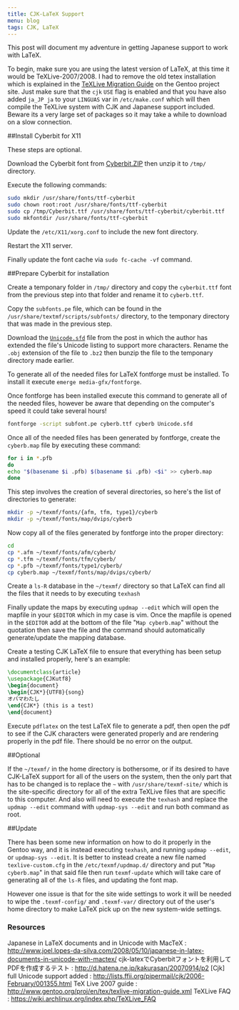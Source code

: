 ```yaml
---
title: CJK-LaTeX Support
menu: blog
tags: CJK, LaTeX
---
```

This post will document my adventure in getting Japanese support to work with
LaTeX.

To begin, make sure you are using the latest version of LaTeX, at this time it
would be TeXLive-2007/2008. I had to remove the old tetex installation which is
explained in the [TeXLive Migration
Guide](http://www.gentoo.org/proj/en/tex/texlive-migration-guide.xml) on the
Gentoo project site. Just make sure that the `cjk` `USE` flag is enabled and that
you have also added `ja_JP ja` to your `LINGUAS` var in `/etc/make.conf` which will
then compile the TeXLive system with CJK and Japanese support included. Beware
its a very large set of packages so it may take a while to download on a slow
connection.

##Install Cyberbit for X11

These steps are optional.

Download the Cyberbit font from
[Cyberbit.ZIP](http://http.netscape.com.edgesuite.net/pub/communicator/extras/fonts/windows/Cyberbit.ZIP)
then unzip it to `/tmp/` directory.

Execute the following commands:

~~~~bash
sudo mkdir /usr/share/fonts/ttf-cyberbit
sudo chown root:root /usr/share/fonts/ttf-cyberbit
sudo cp /tmp/Cyberbit.ttf /usr/share/fonts/ttf-cyberbit/cyberbit.ttf
sudo mkfontdir /usr/share/fonts/ttf-cyberbit
~~~~

Update the `/etc/X11/xorg.conf` to include the new font directory.

Restart the X11 server.

Finally update the font cache via `sudo fc-cache -vf` command.

##Prepare Cyberbit for installation

Create a temponary folder in `/tmp/` directory and copy the `cyberbit.ttf` font
from the previous step into that folder and rename it to `cyberb.ttf`.

Copy the `subfonts.pe` file, which can be found in the
`/usr/share/textmf/scripts/subfonts/` directory, to the temponary directory
that was made in the previous step.

Download the
[`Unicode.sfd`](http://lists.ffii.org/pipermail/cjk/2006-February/001355.html)
file from the post in which the author has extended the file's Unicode listing
to support more characters. Rename the `.obj` extension of the file to `.bz2`
then bunzip the file to the temponary directory made earlier.

To generate all of the needed files for LaTeX fontforge must be installed.
To install it execute `emerge media-gfx/fontforge`.

Once fontforge has been installed execute this command to generate all of
the needed files, however be aware that depending on the computer's speed it
could take several hours!

~~~~bash
fontforge -script subfont.pe cyberb.ttf cyberb Unicode.sfd
~~~~

Once all of the needed files has been generated by fontforge, create the
`cyberb.map` file by executing these command:

~~~~bash
for i in *.pfb
do
echo "$(basename $i .pfb) $(basename $i .pfb) <$i" >> cyberb.map
done
~~~~

This step involves the creation of several directories, so here's the list
of directories to generate:

~~~~bash
mkdir -p ~/texmf/fonts/{afm, tfm, type1}/cyberb
mkdir -p ~/texmf/fonts/map/dvips/cyberb
~~~~

Now copy all of the files generated by fontforge into the proper directory:

~~~~bash
cd
cp *.afm ~/texmf/fonts/afm/cyberb/
cp *.tfm ~/texmf/fonts/tfm/cyberb/
cp *.pfb ~/texmf/fonts/type1/cyberb/
cp cyberb.map ~/texmf/fonts/map/dvips/cyberb/
~~~~

Create a `ls-R` database in the `~/texmf/` directory so that LaTeX can find all
the files that it needs to by executing `texhash`

Finally update the maps by executing `updmap --edit` which will open the
mapfile in your `$EDITOR` which in my case is vim. Once the mapfile is opened in
the `$EDITOR` add at the bottom of the file "`Map cyberb.map`" without the
quotation then save the file and the command should automatically
generate/update the mapping database.

Create a testing CJK LaTeX file to ensure that everything has been setup
and installed properly, here's an example:

~~~~latex
\documentclass{article}
\usepackage{CJKutf8}
\begin{document}
\begin{CJK*}{UTF8}{song}
オバマわたし
\end{CJK*} (this is a test)
\end{document}
~~~~

Execute `pdflatex` on the test LaTeX file to generate a pdf, then open the pdf to
see if the CJK characters were generated properly and are rendering properly in
the pdf file. There should be no error on the output.


##Optional

If the `~/texmf/` in the home directory is bothersome, or if its desired to have
CJK-LaTeX support for all of the users on the system, then the only part that
has to be changed is to replace the `~` with `/usr/share/texmf-site/` which is the
site-specific directory for all of the extra TeXLive files that are specific to
this computer. And also will need to execute the `texhash` and replace the `updmap
--edit` command with `updmap-sys --edit` and run both command as root.


##Update

There has been some new information on how to do it properly in the Gentoo way,
and it is instead executing `texhash`, and running `updmap --edit`, or
`updmap-sys --edit`. It is better to instead create a new file named
`texlive-custom.cfg` in the `/etc/texmf/updmap.d/` directory and put "`Map
cyberb.map`" in that said file then run `texmf-update` which will take care
of generating all of the `ls-R` files, and updating the font map.

However one issue is that for the site wide settings to work it will be needed
to wipe the `.texmf-config/` and `.texmf-var/` directory out of the user's home
directory to make LaTeX pick up on the new system-wide settings.


### Resources

Japanese in LaTeX documents and in Unicode with MacTeX
:    <http://www.joel.lopes-da-silva.com/2008/05/10/japanese-in-latex-documents-in-unicode-with-mactex/>
cjk-latexでCyberbitフォントを利用してPDFを作成するテスト
:    <http://d.hatena.ne.jp/kakurasan/20070914/p2>
[Cjk] full Unicode support added
:    <http://lists.ffii.org/pipermail/cjk/2006-February/001355.html>
TeX Live 2007 guide
:    <http://www.gentoo.org/proj/en/tex/texlive-migration-guide.xml>
TeXLive FAQ
:    <https://wiki.archlinux.org/index.php/TeXLive_FAQ>
